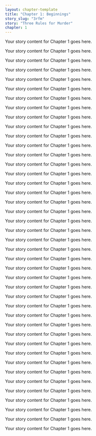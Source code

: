 ```yaml
---
layout: chapter-template
title: "Chapter 1: Beginnings"
story_slug: "3rfm"
story: "Three Rules for Murder"
chapter: 1
---
```


Your story content for Chapter 1 goes here.

Your story content for Chapter 1 goes here.

Your story content for Chapter 1 goes here.

Your story content for Chapter 1 goes here.

Your story content for Chapter 1 goes here.

Your story content for Chapter 1 goes here.


Your story content for Chapter 1 goes here.

Your story content for Chapter 1 goes here.

Your story content for Chapter 1 goes here.

Your story content for Chapter 1 goes here.

Your story content for Chapter 1 goes here.

Your story content for Chapter 1 goes here.


Your story content for Chapter 1 goes here.

Your story content for Chapter 1 goes here.

Your story content for Chapter 1 goes here.

Your story content for Chapter 1 goes here.

Your story content for Chapter 1 goes here.

Your story content for Chapter 1 goes here.


Your story content for Chapter 1 goes here.

Your story content for Chapter 1 goes here.

Your story content for Chapter 1 goes here.

Your story content for Chapter 1 goes here.

Your story content for Chapter 1 goes here.

Your story content for Chapter 1 goes here.


Your story content for Chapter 1 goes here.

Your story content for Chapter 1 goes here.

Your story content for Chapter 1 goes here.

Your story content for Chapter 1 goes here.

Your story content for Chapter 1 goes here.

Your story content for Chapter 1 goes here.


Your story content for Chapter 1 goes here.

Your story content for Chapter 1 goes here.

Your story content for Chapter 1 goes here.

Your story content for Chapter 1 goes here.

Your story content for Chapter 1 goes here.

Your story content for Chapter 1 goes here.


Your story content for Chapter 1 goes here.

Your story content for Chapter 1 goes here.

Your story content for Chapter 1 goes here.

Your story content for Chapter 1 goes here.

Your story content for Chapter 1 goes here.

Your story content for Chapter 1 goes here.

